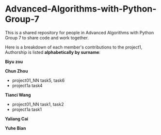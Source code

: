 # Advanced-Algorithms-with-Python-Group-7
This is a shared repository for people in Advanced Algorithms with Python Group 7 to share code and work together.

Here is a breakdown of each member's contributions to the project1, Authorship is listed **alphabetically by surname**:

**Biyu zou**

**Chun Zhou**
* project01_NN task5, task6
* project1a task4

**Tianci Wang**
* project01_NN task1, task2
* project1a task1

**Yaliang Cai**

**Yuhe Bian**

